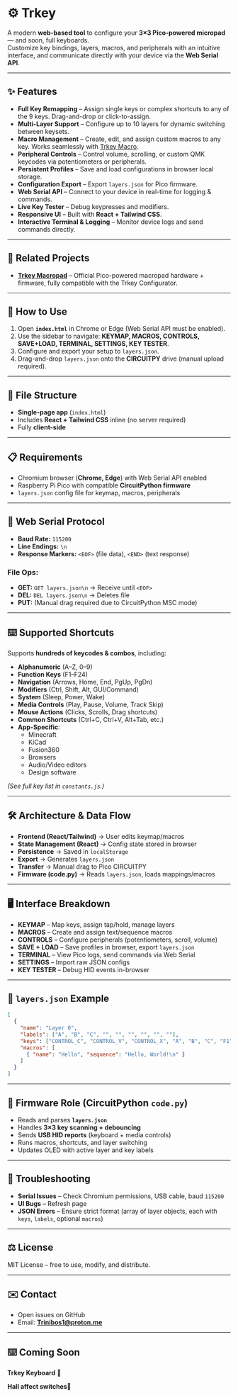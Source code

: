 
# ⚙️ Trkey

A modern **web-based tool** to configure your **3×3 Pico-powered micropad** — and soon, full keyboards.  
Customize key bindings, layers, macros, and peripherals with an intuitive interface, and communicate directly with your device via the **Web Serial API**.

---

## ✨ Features

- **Full Key Remapping** – Assign single keys or complex shortcuts to any of the 9 keys. Drag-and-drop or click-to-assign.  
- **Multi-Layer Support** – Configure up to 10 layers for dynamic switching between keysets.  
- **Macro Management** – Create, edit, and assign custom macros to any key. Works seamlessly with [Trkey Macro](https://github.com/trinibos1/Trkey_macro).  
- **Peripheral Controls** – Control volume, scrolling, or custom QMK keycodes via potentiometers or peripherals.  
- **Persistent Profiles** – Save and load configurations in browser local storage.  
- **Configuration Export** – Export `layers.json` for Pico firmware.  
- **Web Serial API** – Connect to your device in real-time for logging & commands.  
- **Live Key Tester** – Debug keypresses and modifiers.  
- **Responsive UI** – Built with **React + Tailwind CSS**.  
- **Interactive Terminal & Logging** – Monitor device logs and send commands directly.  

---

## 🔗 Related Projects

- **[Trkey Macropad](https://github.com/trinibos1/Trkey_macro)** – Official Pico-powered macropad hardware + firmware, fully compatible with the Trkey Configurator.

---

## 🚀 How to Use

1. Open **`index.html`** in Chrome or Edge (Web Serial API must be enabled).  
2. Use the sidebar to navigate: **KEYMAP, MACROS, CONTROLS, SAVE+LOAD, TERMINAL, SETTINGS, KEY TESTER**.  
3. Configure and export your setup to `layers.json`.  
4. Drag-and-drop `layers.json` onto the **CIRCUITPY** drive (manual upload required).  

---

## 📁 File Structure

- **Single-page app** (`index.html`)  
- Includes **React + Tailwind CSS** inline (no server required)  
- Fully **client-side**  

---

## 📋 Requirements

- Chromium browser (**Chrome, Edge**) with Web Serial API enabled  
- Raspberry Pi Pico with compatible **CircuitPython firmware**  
- `layers.json` config file for keymap, macros, peripherals  

---

## 📡 Web Serial Protocol

- **Baud Rate:** `115200`  
- **Line Endings:** `\n`  
- **Response Markers:** `<EOF>` (file data), `<END>` (text response)  

### File Ops:
- **GET:** `GET layers.json\n` → Receive until `<EOF>`  
- **DEL:** `DEL layers.json\n` → Deletes file  
- **PUT:** (Manual drag required due to CircuitPython MSC mode)  

---

## ⌨️ Supported Shortcuts

Supports **hundreds of keycodes & combos**, including:  

- **Alphanumeric** (A–Z, 0–9)  
- **Function Keys** (F1–F24)  
- **Navigation** (Arrows, Home, End, PgUp, PgDn)  
- **Modifiers** (Ctrl, Shift, Alt, GUI/Command)  
- **System** (Sleep, Power, Wake)  
- **Media Controls** (Play, Pause, Volume, Track Skip)  
- **Mouse Actions** (Clicks, Scrolls, Drag shortcuts)  
- **Common Shortcuts** (Ctrl+C, Ctrl+V, Alt+Tab, etc.)  
- **App-Specific**:  
  - Minecraft  
  - KiCad  
  - Fusion360  
  - Browsers  
  - Audio/Video editors  
  - Design software  

*(See full key list in `constants.js`.)*

---

## 🛠️ Architecture & Data Flow

- **Frontend (React/Tailwind)** → User edits keymap/macros  
- **State Management (React)** → Config state stored in browser  
- **Persistence** → Saved in `localStorage`  
- **Export** → Generates `layers.json`  
- **Transfer** → Manual drag to Pico CIRCUITPY  
- **Firmware (code.py)** → Reads `layers.json`, loads mappings/macros  

---

## 🖥️ Interface Breakdown

- **KEYMAP** – Map keys, assign tap/hold, manage layers  
- **MACROS** – Create and assign text/sequence macros  
- **CONTROLS** – Configure peripherals (potentiometers, scroll, volume)  
- **SAVE + LOAD** – Save profiles in browser, export `layers.json`  
- **TERMINAL** – View Pico logs, send commands via Web Serial  
- **SETTINGS** – Import raw JSON configs  
- **KEY TESTER** – Debug HID events in-browser  

---

## 📡 `layers.json` Example

```json
[
  {
    "name": "Layer 0",
    "labels": ["A", "B", "C", "", "", "", "", "", ""],
    "keys": ["CONTROL_C", "CONTROL_V", "CONTROL_X", "A", "B", "C", "F1", "F2", "F3"],
    "macros": [
      { "name": "Hello", "sequence": "Hello, World!\n" }
    ]
  }
]
````

---

## 🤖 Firmware Role (CircuitPython `code.py`)

* Reads and parses **`layers.json`**
* Handles **3×3 key scanning + debouncing**
* Sends **USB HID reports** (keyboard + media controls)
* Runs macros, shortcuts, and layer switching
* Updates OLED with active layer and key labels

---

## 🐛 Troubleshooting

* **Serial Issues** – Check Chromium permissions, USB cable, baud `115200`
* **UI Bugs** – Refresh page
* **JSON Errors** – Ensure strict format (array of layer objects, each with `keys`, `labels`, optional `macros`)

---

## ⚖️ License

MIT License – free to use, modify, and distribute.

---

## ✉️ Contact

* Open issues on GitHub
* Email: **[Trinibos1@proton.me](mailto:Trinibos1@proton.me)**

---

## ⌨️ Coming Soon

**Trkey Keyboard** 🚀

**Hall affect switches**🥳

